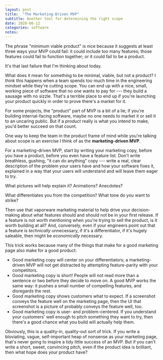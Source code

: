 ```yaml
---
layout: post
title:  "The Marketing-Driven MVP"
subtitle: Another tool for determining the right scope
date: 2020-06-12
categories: software
notes:
---
```


The phrase "minimum viable product" is nice because it suggests at least three ways your <acronym>MVP</acronym> could fail: it could include too many features; those features could fail to function together; or it could fail to be a product.

It's that last failure that I'm thinking about today.

What does it mean for something to be minimal, viable, but not a product? I think this happens when a team spends too much time in the engineering mindset while they're cutting scope. You can end up with a nice, small, working piece of software that no one wants to pay for --- they build a sausage with no sizzle. That's a terrible place to end up if you're launching your product quickly in order to prove there's a market for it.

For some projects, the "product" part of <acronym>MVP</acronym> is a bit of a lie; if you're building internal-facing software, maybe no one needs to market it or sell it to an uncaring public. But if a *product* really is what you intend to make, you'd better succeed on that count.

One way to keep the team in the product frame of mind while you're talking about scope is an exercise I think of as the **marketing-driven <acronym>MVP</acronym>**.

For a marketing-driven <acronym>MVP</acronym>, start by writing your marketing copy, before you have a product, before you even have a feature list. Don't write breathless, gushing, "it can do anything" copy --- write a real, clear description of the problem your users have and how your software fixes it, explained in a way that your users will understand and will leave them eager to try.

What pictures will help explain it? Animations? Anecdotes?

What differentiates you from the competition? What tone do you want to strike?

Then use that vaporware marketing material to help drive your decision-making about what features should and should not be in your first release. If a feature is not worth mentioning when you're trying to sell the product, is it worth building at all? And, conversely, even if your engineers point out that a feature is *technically* unnecessary, if it's a differentiator, if it's hugely saleable, then might be *economically* necessary.

This trick works because many of the things that make for a good marketing page also make for a good product:

* Good marketing copy will center on your differentiators; a marketing-driven <acronym>MVP</acronym> will not get distracted by attempting feature-parity with your competitors.
* Good marketing copy is short! People will not read more than a sentence or two before they decide to move on. A good <acronym>MVP</acronym> works the same way: it pushes a small number of compelling features, and disregards the rest.
* Good marketing copy shows customers what to expect. If a screenshot conveys the feature well on the marketing page, then the UI that screenshot is a picture of probably conveys the feature well, too.
* Good marketing copy is user- and problem-centered. If you understand your customers' well enough to pitch something they want to try, then there's a good chance what you build will actually help them.

Obviously, this is a quality-in, quality-out sort of trick. If you write a bloviating, vague, self-important heap of nonsense as your marketing page, that's never going to inspire a tidy little success of an <acronym>MVP</acronym>. But if you can't write a short, sweet, convincing pitch, even if the product idea is brilliant, then what hope does your product have?
